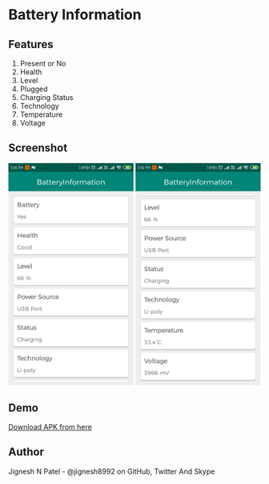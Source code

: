 # Battery Information

## Features
  1. Present or No
  2. Health
  3. Level
  4. Plugged
  5. Charging Status
  6. Technology
  7. Temperature
  8. Voltage
    
## Screenshot
<img src="https://github.com/jignesh8992/Battery-Information/blob/master/app/src/main/assets/screenshot/Screenshot_1.png" width="250"/> <img src="https://github.com/jignesh8992/Battery-Information/blob/master/app/src/main/assets/screenshot/Screenshot_2.png" width="250"/>
 
## Demo
[Download APK from here](https://github.com/jignesh8992/Battery-Information/blob/master/app/src/main/assets/apk/BatteryInformation.apk)
 
## Author
  Jignesh N Patel - @jignesh8992 on GitHub, Twitter And Skype
